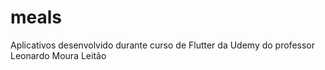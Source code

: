 # meals
 Aplicativos desenvolvido durante curso de Flutter da Udemy do professor Leonardo Moura Leitão
